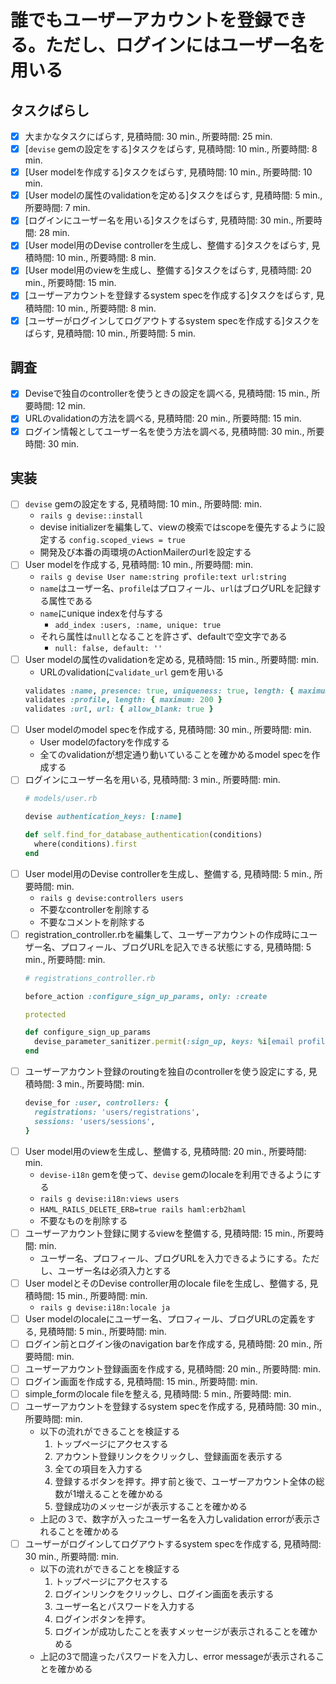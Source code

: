 # 誰でもユーザーアカウントを登録できる。ただし、ログインにはユーザー名を用いる

## タスクばらし

- [x] 大まかなタスクにばらす, 見積時間: 30 min., 所要時間: 25 min.
- [x] [`devise` gemの設定をする]タスクをばらす, 見積時間: 10 min., 所要時間: 8 min.
- [x] [User modelを作成する]タスクをばらす, 見積時間: 10 min., 所要時間: 10 min.
- [x] [User modelの属性のvalidationを定める]タスクをばらす, 見積時間: 5 min., 所要時間: 7 min.
- [x] [ログインにユーザー名を用いる]タスクをばらす, 見積時間: 30 min., 所要時間: 28 min.
- [x] [User model用のDevise controllerを生成し、整備する]タスクをばらす, 見積時間: 10 min., 所要時間: 8 min.
- [x] [User model用のviewを生成し、整備する]タスクをばらす, 見積時間: 20 min., 所要時間: 15 min.
- [x] [ユーザーアカウントを登録するsystem specを作成する]タスクをばらす, 見積時間: 10 min., 所要時間: 8 min.
- [x] [ユーザーがログインしてログアウトするsystem specを作成する]タスクをばらす, 見積時間: 10 min., 所要時間: 5 min.

## 調査

- [x] Deviseで独自のcontrollerを使うときの設定を調べる, 見積時間: 15 min., 所要時間: 12 min.
- [x] URLのvalidationの方法を調べる, 見積時間: 20 min., 所要時間: 15 min.
- [x] ログイン情報としてユーザー名を使う方法を調べる, 見積時間: 30 min., 所要時間: 30 min.

## 実装

- [ ] `devise` gemの設定をする, 見積時間: 10 min., 所要時間: min.
  - `rails g devise::install`
  - devise initializerを編集して、viewの検索ではscopeを優先するように設定する
    `config.scoped_views = true`
  - 開発及び本番の両環境のActionMailerのurlを設定する
- [ ] User modelを作成する, 見積時間: 10 min., 所要時間: min.
  - `rails g devise User name:string profile:text url:string`
  - `name`はユーザー名、`profile`はプロフィール、`url`はブログURLを記録する属性である
  - `name`にunique indexを付与する
    - `add_index :users, :name, unique: true`
  - それら属性は`null`となることを許さず、defaultで空文字である
    - `null: false, default: ''`
- [ ] User modelの属性のvalidationを定める, 見積時間: 15 min., 所要時間: min.
  - URLのvalidationに`validate_url` gemを用いる
  ```ruby
  validates :name, presence: true, uniqueness: true, length: { maximum: 20}, format: { with: /\A[a-zA-Z]+\Z/ }
  validates :profile, length: { maximum: 200 }
  validates :url, url: { allow_blank: true }
  ```
- [ ] User modelのmodel specを作成する, 見積時間: 30 min., 所要時間: min.
  - User modelのfactoryを作成する
  - 全てのvalidationが想定通り動いていることを確かめるmodel specを作成する
- [ ] ログインにユーザー名を用いる, 見積時間: 3 min., 所要時間: min.
  ```ruby
  # models/user.rb

  devise authentication_keys: [:name]

  def self.find_for_database_authentication(conditions)
    where(conditions).first
  end
  ```
- [ ] User model用のDevise controllerを生成し、整備する, 見積時間: 5 min., 所要時間: min.
  - `rails g devise:controllers users`
  - 不要なcontrollerを削除する
  - 不要なコメントを削除する
- [ ] registration_controller.rbを編集して、ユーザーアカウントの作成時にユーザー名、プロフィール、ブログURLを記入できる状態にする, 見積時間: 5 min., 所要時間: min.
  ```ruby
  # registrations_controller.rb

  before_action :configure_sign_up_params, only: :create

  protected

  def configure_sign_up_params
    devise_parameter_sanitizer.permit(:sign_up, keys: %i[email profile url])
  end
  ```
- [ ] ユーザーアカウント登録のroutingを独自のcontrollerを使う設定にする, 見積時間: 3 min., 所要時間: min.
  ```ruby
  devise_for :user, controllers: {
    registrations: 'users/registrations',
    sessions: 'users/sessions',
  }
  ```
- [ ] User model用のviewを生成し、整備する, 見積時間: 20 min., 所要時間: min.
  - `devise-i18n` gemを使って、`devise` gemのlocaleを利用できるようにする
  - `rails g devise:i18n:views users`
  - `HAML_RAILS_DELETE_ERB=true rails haml:erb2haml`
  - 不要なものを削除する
- [ ] ユーザーアカウント登録に関するviewを整備する, 見積時間: 15 min., 所要時間: min.
  - ユーザー名、プロフィール、ブログURLを入力できるようにする。ただし、ユーザー名は必須入力とする
- [ ] User modelとそのDevise controller用のlocale fileを生成し、整備する, 見積時間: 15 min., 所要時間: min.
  - `rails g devise:i18n:locale ja`
- [ ] User modelのlocaleにユーザー名、プロフィール、ブログURLの定義をする, 見積時間: 5 min., 所要時間: min.
- [ ] ログイン前とログイン後のnavigation barを作成する, 見積時間: 20 min., 所要時間: min.
- [ ] ユーザーアカウント登録画面を作成する, 見積時間: 20 min., 所要時間: min.
- [ ] ログイン画面を作成する, 見積時間: 15 min., 所要時間: min.
- [ ] simple_formのlocale fileを整える, 見積時間: 5 min., 所要時間: min.
- [ ] ユーザーアカウントを登録するsystem specを作成する, 見積時間: 30 min., 所要時間: min.
  - 以下の流れができることを検証する
    1. トップページにアクセスする
    2. アカウント登録リンクをクリックし、登録画面を表示する
    3. 全ての項目を入力する
    4. 登録するボタンを押す。押す前と後で、ユーザーアカウント全体の総数が1増えることを確かめる
    5. 登録成功のメッセージが表示することを確かめる
  - 上記の３で、数字が入ったユーザー名を入力しvalidation errorが表示されることを確かめる
- [ ] ユーザーがログインしてログアウトするsystem specを作成する, 見積時間: 30 min., 所要時間: min.
  - 以下の流れができることを検証する
    1. トップページにアクセスする
    2. ログインリンクをクリックし、ログイン画面を表示する
    3. ユーザー名とパスワードを入力する
    4. ログインボタンを押す。
    5. ログインが成功したことを表すメッセージが表示されることを確かめる
  - 上記の3で間違ったパスワードを入力し、error messageが表示されることを確かめる
